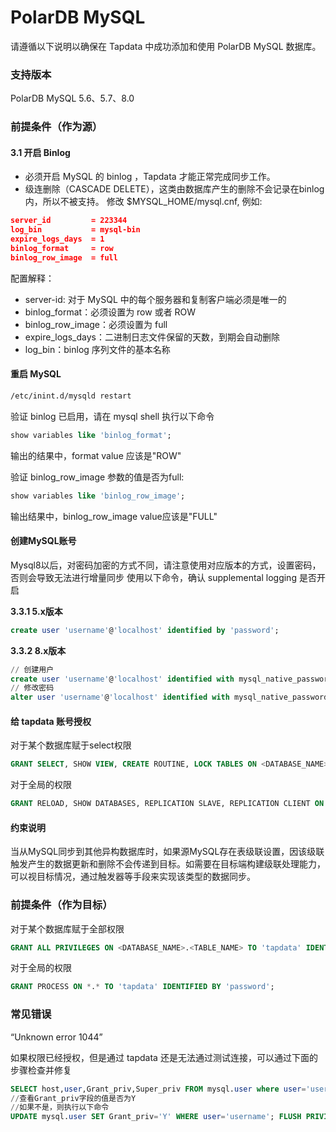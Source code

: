 # PolarDB MySQL


请遵循以下说明以确保在 Tapdata 中成功添加和使用 PolarDB MySQL 数据库。

### 支持版本

PolarDB MySQL 5.6、5.7、8.0

### 前提条件（作为源）

#### 3.1 开启 Binlog

- 必须开启 MySQL 的 binlog ，Tapdata 才能正常完成同步工作。
- 级连删除（CASCADE DELETE），这类由数据库产生的删除不会记录在binlog内，所以不被支持。 修改 $MYSQL_HOME/mysql.cnf, 例如:

```json
server_id         = 223344
log_bin           = mysql-bin
expire_logs_days  = 1
binlog_format     = row
binlog_row_image  = full
```

配置解释：

- server-id: 对于 MySQL 中的每个服务器和复制客户端必须是唯一的
- binlog_format：必须设置为 row 或者 ROW
- binlog_row_image：必须设置为 full
- expire_logs_days：二进制日志文件保留的天数，到期会自动删除
- log_bin：binlog 序列文件的基本名称

#### 重启 MySQL

```bash
/etc/inint.d/mysqld restart
```

验证 binlog 已启用，请在 mysql shell 执行以下命令

```sql
show variables like 'binlog_format';
```

输出的结果中，format value 应该是"ROW"

验证 binlog_row_image 参数的值是否为full:

```sql
show variables like 'binlog_row_image';
```

输出结果中，binlog_row_image value应该是"FULL"

#### 创建MySQL账号

Mysql8以后，对密码加密的方式不同，请注意使用对应版本的方式，设置密码，否则会导致无法进行增量同步 使用以下命令，确认 supplemental logging 是否开启

**3.3.1 5.x版本**

```sql
create user 'username'@'localhost' identified by 'password';
```



**3.3.2 8.x版本**

```sql
// 创建用户 
create user 'username'@'localhost' identified with mysql_native_password by 'password'; 
// 修改密码 
alter user 'username'@'localhost' identified with mysql_native_password by 'password'; 
```



#### 给 tapdata 账号授权

对于某个数据库赋于select权限

```sql
GRANT SELECT, SHOW VIEW, CREATE ROUTINE, LOCK TABLES ON <DATABASE_NAME>.<TABLE_NAME> TO 'tapdata' IDENTIFIED BY 'password';
```

对于全局的权限

```sql
GRANT RELOAD, SHOW DATABASES, REPLICATION SLAVE, REPLICATION CLIENT ON *.* TO 'tapdata' IDENTIFIED BY 'password';
```



#### 约束说明

当从MySQL同步到其他异构数据库时，如果源MySQL存在表级联设置，因该级联触发产生的数据更新和删除不会传递到目标。如需要在目标端构建级联处理能力，可以视目标情况，通过触发器等手段来实现该类型的数据同步。

### **前提条件（作为目标）**

对于某个数据库赋于全部权限

```sql
GRANT ALL PRIVILEGES ON <DATABASE_NAME>.<TABLE_NAME> TO 'tapdata' IDENTIFIED BY 'password';
```

对于全局的权限

```sql
GRANT PROCESS ON *.* TO 'tapdata' IDENTIFIED BY 'password';
```



### **常见错误**

“Unknown error 1044”

如果权限已经授权，但是通过 tapdata 还是无法通过测试连接，可以通过下面的步骤检查并修复

```sql
SELECT host,user,Grant_priv,Super_priv FROM mysql.user where user='username'; 
//查看Grant_priv字段的值是否为Y 
//如果不是，则执行以下命令 
UPDATE mysql.user SET Grant_priv='Y' WHERE user='username'; FLUSH PRIVILEGES;
```
